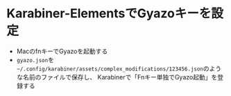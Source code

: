 <h1>Karabiner-ElementsでGyazoキーを設定</h1>

<ul>
  <li>MacのfnキーでGyazoを起動する</li>
  <li><code>gyazo.json</code>を<code>~/.config/karabiner/assets/complex_modifications/123456.json</code>のような名前のファイルで保存し、
    Karabinerで「Fnキー単独でGyazo起動」を登録する
</ul>
